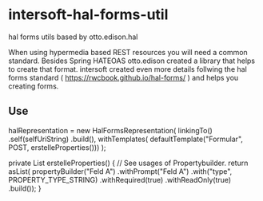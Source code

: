 # intersoft-hal-forms-util
hal forms utils based by otto.edison.hal

When using hypermedia based REST resources you will need a common standard. Besides Spring HATEOAS otto.edison created a library that helps to create that format.
intersoft created even more details follwing the hal forms standard ( https://rwcbook.github.io/hal-forms/ ) and helps you creating forms.

## Use

  halRepresentation = new HalFormsRepresentation(
      linkingTo()
          .self(selfUriString)
          .build(),
      withTemplates(
          defaultTemplate("Formular", POST, erstelleProperties()))
  );
  
  private List<Property> erstelleProperties() {
   // See usages of Propertybuilder.
    return asList(
        propertyBuilder("Feld A")
            .withPrompt("Feld A")
            .with("type", PROPERTY_TYPE_STRING)
            .withRequired(true)
            .withReadOnly(true)
            .build());
}
